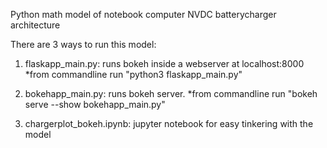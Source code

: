 Python math model of notebook computer NVDC batterycharger architecture

There are 3 ways to run this model:

1) flaskapp_main.py:  runs bokeh inside a webserver at localhost:8000
*from commandline run "python3 flaskapp_main.py"

2) bokehapp_main.py: runs bokeh server.
*from commandline run "bokeh serve --show bokehapp_main.py"

3) chargerplot_bokeh.ipynb: jupyter notebook for easy tinkering with the model
